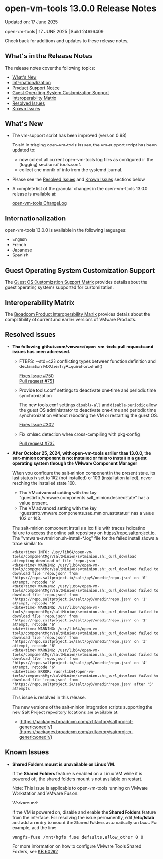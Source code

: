 #                      open-vm-tools 13.0.0 Release Notes

Updated on: 17 June 2025

open-vm-tools | 17 JUNE 2025 | Build 24696409

Check back for additions and updates to these release notes.

## What's in the Release Notes

The release notes cover the following topics:

* [What's New](#whatsnew) 
* [Internationalization](#i18n) 
* [Product Support Notice](#suppnote)
* [Guest Operating System Customization Support](#guestop) 
* [Interoperability Matrix](#interop) 
* [Resolved Issues](#resolvedissues) 
* [Known Issues](#knownissues)

## <a id="whatsnew" name="whatsnew"></a>What's New

*   The vm-support script has been improved (version 0.98).

    To aid in triaging open-vm-tools issues, the vm-support script has been updated to:
      * now collect all current open-vm-tools log files as configured in the [logging] section of tools.conf.
      * collect one month of info from the systemd journal.

*   Please see the [Resolved Issues](#resolvedissues) and [Known Issues](#knownissues) sections below.

*   A complete list of the granular changes in the open-vm-tools 13.0.0 release is available at:

    [open-vm-tools ChangeLog](https://github.com/vmware/open-vm-tools/blob/stable-13.0.0/open-vm-tools/ChangeLog)

## <a id="i18n" name="i18n"></a>Internationalization

open-vm-tools 13.0.0 is available in the following languages:

* English
* French
* Japanese
* Spanish

## <a id="guestop" name="guestop"></a>Guest Operating System Customization Support

The [Guest OS Customization Support Matrix](https://compatibilityguide.broadcom.com/search?program=software&persona=live&customization=Guest+Customization&column=osVendors&order=asc) provides details about the guest operating systems supported for customization.


## <a id="interop" name="interop"></a>Interoperability Matrix

The [Broadcom Product Interoperability Matrix](https://interopmatrix.broadcom.com/Interoperability) provides details about the compatibility of current and earlier versions of VMware Products. 

## <a id="resolvedissues" name ="resolvedissues"></a> Resolved Issues

*   **The following github.com/vmware/open-vm-tools pull requests and issues has been addressed.**

    * FTBFS: --std=c23 conflicting types between function definition and declaration MXUserTryAcquireForceFail()

      [Fixes Issue #750](https://github.com/vmware/open-vm-tools/issues/750)<br>
      [Pull request #751](https://github.com/vmware/open-vm-tools/pull/751)

    * Provide tools.conf settings to deactivate one-time and periodic time synchronization

      The new tools.conf settings `disable-all` and `disable-periodic` allow the guest OS administrator to deactivate one-time and periodic time synchronization without rebooting the VM or restarting the guest OS.

      [Fixes Issue #302](https://github.com/vmware/open-vm-tools/issues/302)

    * Fix xmlsec detection when cross-compiling with pkg-config

      [Pull request #732](https://github.com/vmware/open-vm-tools/pull/732)

*   **After October 25, 2024, with open-vm-tools earlier than 13.0.0, the salt-minion component is not installed or fails to install in a guest operating system through the VMware Component Manager**

    When you configure the salt-minion component in the present state, its last status is set to 102 (not installed) or 103 (installation failed), never reaching the installed state 100.

    * The VM advanced setting with the key "guestinfo./vmware.components.salt_minion.desiredstate" has a value present.
    * The VM advanced setting with the key "guestinfo.vmware.components.salt_minion.laststatus" has a value 102 or 103.

    The salt-minion component installs a log file with traces indicating failure to access the online salt repository on https://repo.saltproject.io.  The "vmware-svtminion.sh-install-*.log" file for the failed install shows a trace similar to:

    ```
    <date+time> INFO: /usr/lib64/open-vm-tools/componentMgr/saltMinion/svtminion.sh:_curl_download attempting download of file 'repo.json'
    <date+time> WARNING: /usr/lib64/open-vm-tools/componentMgr/saltMinion/svtminion.sh:_curl_download failed to download file 'repo.json' from 'https://repo.saltproject.io/salt/py3/onedir/repo.json' on '0' attempt, retcode '6' 
    <date+time> WARNING: /usr/lib64/open-vm-tools/componentMgr/saltMinion/svtminion.sh:_curl_download failed to download file 'repo.json' from 'https://repo.saltproject.io/salt/py3/onedir/repo.json' on '1' attempt, retcode '6' 
    <date+time> WARNING: /usr/lib64/open-vm-tools/componentMgr/saltMinion/svtminion.sh:_curl_download failed to download file 'repo.json' from 'https://repo.saltproject.io/salt/py3/onedir/repo.json' on '2' attempt, retcode '6' 
    <date+time> WARNING: /usr/lib64/open-vm-tools/componentMgr/saltMinion/svtminion.sh:_curl_download failed to download file 'repo.json' from 'https://repo.saltproject.io/salt/py3/onedir/repo.json' on '3' attempt, retcode '6' 
    <date+time> WARNING: /usr/lib64/open-vm-tools/componentMgr/saltMinion/svtminion.sh:_curl_download failed to download file 'repo.json' from 'https://repo.saltproject.io/salt/py3/onedir/repo.json' on '4' attempt, retcode '6' 
    <date+time> ERROR: /usr/lib64/open-vm-tools/componentMgr/saltMinion/svtminion.sh:_curl_download failed to download file 'repo.json' from 'https://repo.saltproject.io/salt/py3/onedir/repo.json' after '5' attempts
    ```

    This issue is resolved in this release.

    The new versions of the salt-minion integration scripts supporting the new Salt Project repository locations are available at:

    * [https://packages.broadcom.com/artifactory/saltproject-generic/onedir/](https://packages.broadcom.com/artifactory/saltproject-generic/onedir/)

## <a id="knownissues" name="knownissues"></a>Known Issues

*   **Shared Folders mount is unavailable on Linux VM.**

    If the **Shared Folders** feature is enabled on a Linux VM while it is powered off, the shared folders mount is not available on restart.

    Note: This issue is applicable to open-vm-tools running on VMware Workstation and VMware Fusion.

    Workaround:

    If the VM is powered on, disable and enable the **Shared Folders** feature from the interface. For resolving the issue permanently, edit **/etc/fstab** and add an entry to mount the Shared Folders automatically on boot.  For example, add the line:

    <tt>vmhgfs-fuse   /mnt/hgfs    fuse    defaults,allow_other    0    0</tt>

    For more information on how to configure VMware Tools Shared Folders, see [KB 60262](https://kb.vmware.com/s/article/60262)
